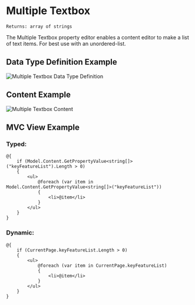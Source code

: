 # Multiple Textbox

`Returns: array of strings`

The Multiple Textbox property editor enables a content editor to make a list of text items. For best use with an unordered-list.

## Data Type Definition Example

![Multiple Textbox Data Type Definition](images/wip.png)

## Content Example 

![Multiple Textbox Content](images/wip.png)

## MVC View Example

### Typed:
	
    @{
        if (Model.Content.GetPropertyValue<string[]>("keyFeatureList").Length > 0)
        {
            <ul>
                @foreach (var item in Model.Content.GetPropertyValue<string[]>("keyFeatureList"))
                {
                    <li>@item</li>
                }
            </ul>
        }
    }

### Dynamic:                              

    @{
        if (CurrentPage.keyFeatureList.Length > 0)
        {
            <ul>
                @foreach (var item in CurrentPage.keyFeatureList)
                {
                    <li>@item</li>
                }
            </ul>
        }
    }